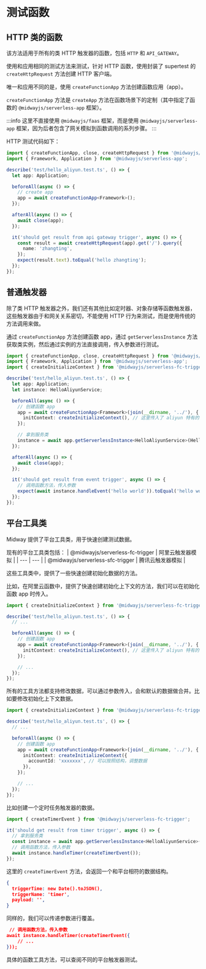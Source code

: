 # 测试函数

## HTTP 类的函数

该方法适用于所有的类 HTTP 触发器的函数，包括 `HTTP` 和 `API_GATEWAY`。

使用和应用相同的测试方法来测试，针对 HTTP 函数，使用封装了 supertest 的 `createHttpRequest` 方法创建 HTTP 客户端。

唯一和应用不同的是，使用 `createFunctionApp` 方法创建函数应用（app）。

`createFunctionApp` 方法是 `createApp` 方法在函数场景下的定制（其中指定了函数的 `@midwayjs/serverless-app` 框架）。

:::info
这里不直接使用 `@midwayjs/faas` 框架，而是使用 `@midwayjs/serverless-app` 框架，因为后者包含了网关模拟到函数调用的系列步骤。
:::

HTTP 测试代码如下：

```typescript
import { createFunctionApp, close, createHttpRequest } from '@midwayjs/mock';
import { Framework, Application } from '@midwayjs/serverless-app';

describe('test/hello_aliyun.test.ts', () => {
  let app: Application;

  beforeAll(async () => {
    // create app
    app = await createFunctionApp<Framework>();
  });

  afterAll(async () => {
    await close(app);
  });

  it('should get result from api gateway trigger', async () => {
    const result = await createHttpRequest(app).get('/').query({
      name: 'zhangting',
    });
    expect(result.text).toEqual('hello zhangting');
  });
});
```

## 普通触发器

除了类 HTTP 触发器之外，我们还有其他比如定时器、对象存储等函数触发器，这些触发器由于和网关关系密切，不能使用 HTTP 行为来测试，而是使用传统的方法调用来做。

通过 `createFunctionApp` 方法创建函数 app，通过 `getServerlessInstance` 方法获取类实例，然后通过实例的方法直接调用，传入参数进行测试。

```typescript
import { createFunctionApp, close, createHttpRequest } from '@midwayjs/mock';
import { Framework, Application } from '@midwayjs/serverless-app';
import { createInitializeContext } from '@midwayjs/serverless-fc-trigger';

describe('test/hello_aliyun.test.ts', () => {
  let app: Application;
  let instance: HelloAliyunService;

  beforeAll(async () => {
    // 创建函数 app
    app = await createFunctionApp<Framework>(join(__dirname, '../'), {
      initContext: createInitializeContext(), // 这里传入了 aliyun 特有的初始化上下文数据
    });

    // 拿到服务类
    instance = await app.getServerlessInstance<HelloAliyunService>(HelloAliyunService);
  });

  afterAll(async () => {
    await close(app);
  });

  it('should get result from event trigger', async () => {
    // 调用函数方法，传入参数
    expect(await instance.handleEvent('hello world')).toEqual('hello world');
  });
});
```

## 平台工具类

Midway 提供了平台工具类，用于快速创建测试数据。

现有的平台工具类包括：
| @midwayjs/serverless-fc-trigger | 阿里云触发器模拟 |
| --- | --- |
| @midwayjs/serverless-sfc-trigger | 腾讯云触发器模拟 |

这些工具类中，提供了一些快速创建初始化数据的方法。

比如，在阿里云函数中，提供了快速创建初始化上下文的方法，我们可以在初始化函数 app 时传入。

```typescript
import { createInitializeContext } from '@midwayjs/serverless-fc-trigger';

describe('test/hello_aliyun.test.ts', () => {
  // ...

  beforeAll(async () => {
    // 创建函数 app
    app = await createFunctionApp<Framework>(join(__dirname, '../'), {
      initContext: createInitializeContext(), // 这里传入了 aliyun 特有的初始化上下文数据
    });

    // ...
  });
});
```

所有的工具方法都支持修改数据，可以通过参数传入，会和默认的数据做合并。比如要修改初始化上下文数据。

```typescript
import { createInitializeContext } from '@midwayjs/serverless-fc-trigger';

describe('test/hello_aliyun.test.ts', () => {
  // ...

  beforeAll(async () => {
    // 创建函数 app
    app = await createFunctionApp<Framework>(join(__dirname, '../'), {
      initContext: createInitializeContext({
        accountId: 'xxxxxxx', // 可以按照结构，调整数据
      }),
    });

    // ...
  });
});
```

比如创建一个定时任务触发器的数据。

```typescript
import { createTimerEvent } from '@midwayjs/serverless-fc-trigger';

it('should get result from timer trigger', async () => {
  // 拿到服务类
  const instance = await app.getServerlessInstance<HelloAliyunService>(HelloAliyunService);
  // 调用函数方法，传入参数
  await instance.handleTimer(createTimerEvent());
});
```

这里的 `createTimerEvent` 方法，会返回一个和平台相符的数据结构。

```json
{
  triggerTime: new Date().toJSON(),
  triggerName: 'timer',
  payload: '',
}
```

同样的，我们可以传递参数进行覆盖。

```json
 // 调用函数方法，传入参数
await instance.handleTimer(createTimerEvent({
	// ...
}));
```

具体的函数工具方法，可以查阅不同的平台触发器测试。
